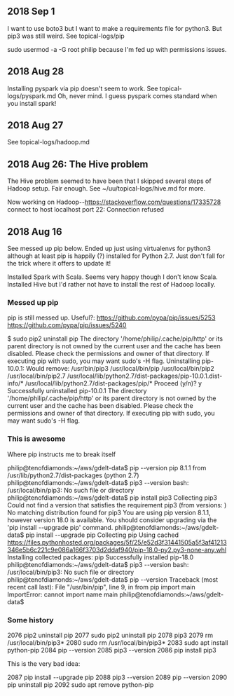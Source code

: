 ## 2018 Sep 1

I want to use boto3 but I want to make a requirements file for python3. But pip3 was still weird. See topical-logs/pip

sudo usermod -a -G root philip because I'm fed up with permissions issues.


## 2018 Aug 28

Installing pyspark via pip doesn't seem to work. See topical-logs/pyspark.md
Oh, never mind. I guess pyspark comes standard when you install spark!


## 2018 Aug 27
See topical-logs/hadoop.md

## 2018 Aug 26: The Hive problem

The Hive problem seemed to have been that I skipped several steps of Hadoop setup. Fair enough. See ~/uu/topical-logs/hive.md for more.

Now working on Hadoop--https://stackoverflow.com/questions/17335728
connect to host localhost port 22: Connection refused


## 2018 Aug 16

See messed up pip below. Ended up just using virtualenvs for python3
although at least pip is happily (?) installed for Python 2.7. Just don't
fall for the trick where it offers to update it!

Installed Spark with Scala. Seems very happy though I don't know Scala.
Installed Hive but I'd rather not have to install the rest of Hadoop locally.


### Messed up pip
pip is still messed up. Useful?:
https://github.com/pypa/pip/issues/5253
https://github.com/pypa/pip/issues/5240

$ sudo pip2 uninstall pip
The directory '/home/philip/.cache/pip/http' or its parent directory is not owned by the current user and the cache has been disabled. Please check the permissions and owner of that directory. If executing pip with sudo, you may want sudo's -H flag.
Uninstalling pip-10.0.1:
  Would remove:
    /usr/bin/pip3
    /usr/local/bin/pip
    /usr/local/bin/pip2
    /usr/local/bin/pip2.7
    /usr/local/lib/python2.7/dist-packages/pip-10.0.1.dist-info/*
    /usr/local/lib/python2.7/dist-packages/pip/*
Proceed (y/n)? y
  Successfully uninstalled pip-10.0.1
The directory '/home/philip/.cache/pip/http' or its parent directory is not owned by the current user and the cache has been disabled. Please check the permissions and owner of that directory. If executing pip with sudo, you may want sudo's -H flag.






### This is awesome
Where pip instructs me to break itself

philip@tenofdiamonds:~/aws/gdelt-data$ pip --version
pip 8.1.1 from /usr/lib/python2.7/dist-packages (python 2.7)
philip@tenofdiamonds:~/aws/gdelt-data$ pip3 --version
bash: /usr/local/bin/pip3: No such file or directory
philip@tenofdiamonds:~/aws/gdelt-data$ pip install pip3
Collecting pip3
  Could not find a version that satisfies the requirement pip3 (from versions: )
No matching distribution found for pip3
You are using pip version 8.1.1, however version 18.0 is available.
You should consider upgrading via the 'pip install --upgrade pip' command.
philip@tenofdiamonds:~/aws/gdelt-data$ pip install --upgrade pip
Collecting pip
  Using cached https://files.pythonhosted.org/packages/5f/25/e52d3f31441505a5f3af41213346e5b6c221c9e086a166f3703d2ddaf940/pip-18.0-py2.py3-none-any.whl
Installing collected packages: pip
Successfully installed pip-18.0
philip@tenofdiamonds:~/aws/gdelt-data$ pip3 --version
bash: /usr/local/bin/pip3: No such file or directory
philip@tenofdiamonds:~/aws/gdelt-data$ pip --version
Traceback (most recent call last):
  File "/usr/bin/pip", line 9, in <module>
    from pip import main
ImportError: cannot import name main
philip@tenofdiamonds:~/aws/gdelt-data$

### Some history
 2076  pip2 uninstall pip
 2077  sudo pip2 uninstall pip
 2078  pip3
 2079  rm /usr/local/bin/pip3\*
 2080  sudo rm /usr/local/bin/pip3\*
 2083  sudo apt install python-pip
 2084  pip --version
 2085  pip3 --version
 2086  pip install pip3

This is the very bad idea:

 2087  pip install --upgrade pip
 2088  pip3 --version
 2089  pip --version
 2090  pip uninstall pip
 2092  sudo apt remove python-pip
